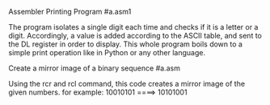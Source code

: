 Assembler Printing Program  #a.asm1

The program isolates a single digit each time and checks if it is a letter or a digit. 
Accordingly, a value is added according to the ASCII table, and sent to the DL register in order to display.
This whole program boils down to a simple print operation like in Python or any other language.



Create a mirror image of a binary sequence  #a.asm

Using the rcr and rcl command, this code creates a mirror image of the given numbers.
for example:    10010101 ====> 10101001
                

                   
